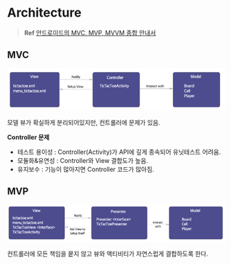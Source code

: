 # Architecture

> **Ref**
> [안드로이드의 MVC, MVP, MVVM 종합 안내서](https://academy.realm.io/kr/posts/eric-maxwell-mvc-mvp-and-mvvm-on-android/)


## MVC

![MVC](img/img_mvc.png)

모델 뷰가 확실하게 분리되어있지만, 컨트롤러에 문제가 있음.

**Controller 문제**
- 테스트 용이성 : Controller(Activity)가 API에 깊게 종속되어 유닛테스트 어려움.
- 모듈화&유연성 : Controller와 View 결합도가 높음.
- 유지보수 : 기능이 많아지면 Controller 코드가 많아짐.

## MVP

![MVP](img/img_mvp.png)

컨트롤러에 모든 책임을 뭍지 않고 뷰와 액티비티가 자연스럽게 결합하도록 한다.
